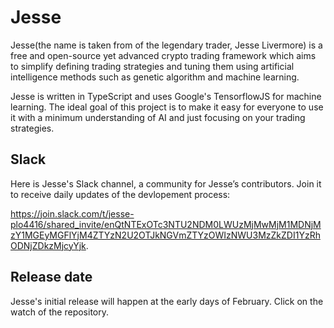 # Jesse 
Jesse(the name is taken from of the legendary trader, Jesse Livermore) is a free and open-source yet advanced crypto trading framework which aims to simplify defining trading strategies and tuning them using artificial intelligence methods such as genetic algorithm and machine learning. 

Jesse is written in TypeScript and uses Google's TensorflowJS for machine learning. The ideal goal of this project is to make it easy for everyone to use it with a minimum understanding of AI and just focusing on your trading strategies. 

## Slack 
Here is Jesse's Slack channel, a community for Jesse’s contributors. Join it to receive daily updates of the devlopement process: 

https://join.slack.com/t/jesse-plo4416/shared_invite/enQtNTExOTc3NTU2NDM0LWUzMjMwMjM1MDNjMzY1MGEyMGFlYjM4ZTYzN2U2OTJkNGVmZTYzOWIzNWU3MzZkZDI1YzRhODNjZDkzMjcyYjk.

## Release date
Jesse's initial release will happen at the early days of February. Click on the watch of the repository. 
